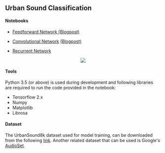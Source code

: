 ## Urban Sound Classification 

#### Notebooks

<ul>
<li>
<p><a href="https://github.com/aqibsaeed/Urban-Sound-Classification/blob/master/Urban%20Sound%20Classification%20using%20NN.ipynb">
Feedforward Network</a><a href="http://aqibsaeed.github.io/2016-09-03-urban-sound-classification-part-1/"> (Blogpost)</a></p>
</li>
<li>
<p><a href="https://github.com/aqibsaeed/Urban-Sound-Classification/blob/master/Urban%20Sound%20Classification%20using%20CNN.ipynb">Convolutional Network</a> <a href="http://aqibsaeed.github.io/2016-09-24-urban-sound-classification-part-2/"> (Blogpost)</a></p>
</li>
<li>
<p><a href="https://github.com/aqibsaeed/Urban-Sound-Classification/blob/master/Urban%20Sound%20Classification%20using%20RNN.ipynb">Recurrent Network</a></p>
</li>
</ul>

<p align="center"><img src="https://github.com/aqibsaeed/Urban-Sound-Classification/blob/master/urban-sound-spectrogram.png"/></p>

#### Tools

Python 3.5 (or above) is used during development and following libraries are required to run the code provided in the notebook:
* Tensorflow 2.x
* Numpy
* Matplotlib
* Librosa

#### Dataset

The UrbanSound8k dataset used for model training, can be downloaded from the following [link](https://serv.cusp.nyu.edu/projects/urbansounddataset/urbansound8k.html).
Another related dataset that can be used is Google's [AudioSet](https://research.google.com/audioset/).
